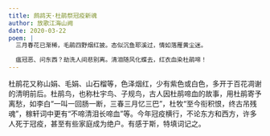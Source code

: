 ```yaml
---
title: 鹧鸪天·杜鹃祭冠疫新魂
author: 放歌江海山阙
date: 2020-03-22
poem: |
  三月春花已渐稀，毛鹃四野烟红披。态似沉鱼耶溪过，情如落雁黄尘迷。

  瘟冠恶、问东西？劫洗人间悲别离。清泪随风化蝶去，红衣血染杜鹃啼！
---
```


杜鹃花又称山娟、毛娟、山石榴等，色泽烟红，少有紫色或白色，多开于百花凋谢的清明前后。杜鹃鸟，也称杜宇鸟、子规鸟，古人因杜鹃啼血的故事，用杜鹃寄予离愁，如李白“一叫一回肠一断，三春三月忆三巴”，杜牧“至今衔积恨，终古吊残魂”，稼轩词中更有“不啼清泪长啼血”等。今年冠疫横行，不论东方和西方，许多人死于冠疫，甚至有些家庭成为绝户。有感于斯，特填词记之。
